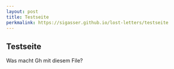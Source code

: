 ```yaml
---
layout: post
title: Testseite
perkmalink: https://sigasser.github.io/lost-letters/testseite
---
```


## Testseite

Was macht Gh mit diesem File?
